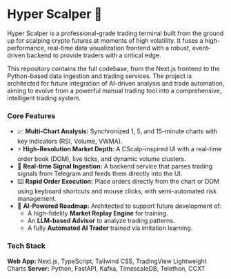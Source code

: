 # Hyper Scalper 🚀
Hyper Scalper is a professional-grade trading terminal built from the ground up for scalping crypto futures at moments of high volatility. It fuses a high-performance, real-time data visualization frontend with a robust, event-driven backend to provide traders with a critical edge.

This repository contains the full codebase, from the Next.js frontend to the Python-based data ingestion and trading services. The project is architected for future integration of AI-driven analysis and trade automation, aiming to evolve from a powerful manual trading tool into a comprehensive, intelligent trading system.

### Core Features

*   📈 **Multi-Chart Analysis:** Synchronized 1, 5, and 15-minute charts with key indicators (RSI, Volume, VWMA).
*   ⚡ **High-Resolution Market Depth:** A CScalp-inspired UI with a real-time order book (DOM), live ticks, and dynamic volume clusters.
*   📢 **Real-time Signal Ingestion:** A backend service that parses trading signals from Telegram and feeds them directly into the UI.
*   ⌨️ **Rapid Order Execution:** Place orders directly from the chart or DOM using keyboard shortcuts and mouse clicks, with semi-automated risk management.
*   🧠 **AI-Powered Roadmap:** Architected to support future development of:
    *   A high-fidelity **Market Replay Engine** for training.
    *   An **LLM-based Advisor** to analyze trading patterns.
    *   A fully **Automated AI Trader** trained via imitation learning.

### Tech Stack

**Web App:** Next.js, TypeScript, Tailwind CSS, TradingView Lightweight Charts
**Server:** Python, FastAPI, Kafka, TimescaleDB, Telethon, CCXT
